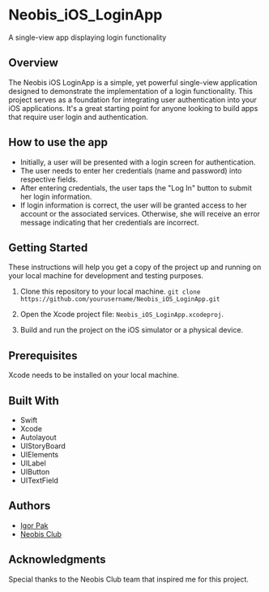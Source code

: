 # Neobis_iOS_LoginApp
A single-view app displaying login functionality

## Overview
The Neobis iOS LoginApp is a simple, yet powerful single-view application designed to demonstrate the implementation of a login functionality. This project serves as a foundation for integrating user authentication into your iOS applications. It's a great starting point for anyone looking to build apps that require user login and authentication.

## How to use the app
- Initially, a user will be presented with a login screen for authentication.
- The user needs to enter her credentials (name and password) into respective fields.
- After entering credentials, the user taps the "Log In" button to submit her login information.
- If login information is correct, the user will be granted access to her account or the associated services. Otherwise, she will receive an error message indicating that her credentials are incorrect.

## Getting Started
These instructions will help you get a copy of the project up and running on your local machine for development and testing purposes.

1. Clone this repository to your local machine.
`git clone https://github.com/yourusername/Neobis_iOS_LoginApp.git`

2. Open the Xcode project file: `Neobis_iOS_LoginApp.xcodeproj`.

3. Build and run the project on the iOS simulator or a physical device.

## Prerequisites
Xcode needs to be installed on your local machine.

## Built With
- Swift 
- Xcode 
- Autolayout
- UIStoryBoard
- UIElements
- UILabel
- UIButton
- UITextField

## Authors
- [Igor Pak](https://github.com/iPakTulane/)
- [Neobis Club](https://neobis.club/) 

## Acknowledgments
Special thanks to the Neobis Club team that inspired me for this project.

